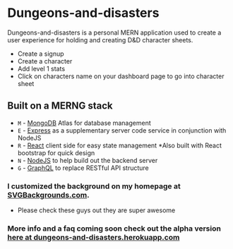 # Dungeons-and-disasters
Dungeons-and-disasters is a personal MERN application used to create a user experience for holding and creating D&D character sheets.
* Create a signup 
* Create a character
* Add level 1 stats
* Click on characters name on your dashboard page to go into character sheet

## Built on a MERNG stack
* `M` - [MongoDB](https://www.mongodb.com/atlas/database) Atlas for database management
* `E` - [Express](https://expressjs.com/) as a supplementary server code service in conjunction with NodeJS
* `R` - [React](https://github.com/facebook/react/blob/main/README.md) client side for easy state management
    *Also built with React bootstrap for quick design
* `N` - [NodeJS](https://nodejs.org/en/) to help build out the backend server
* `G` - [GraphQL](https://graphql.org/) to replace RESTful API structure
### I customized the background on my homepage at [SVGBackgrounds.com](https://svgbackgrounds.com).
* Please check these guys out they are super awesome

### More info and a faq coming soon check out the alpha version [here at dungeons-and-disasters.herokuapp.com](https://dungeons-and-disasters.herokuapp.com)

